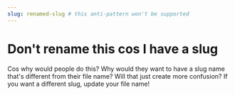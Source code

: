 ```yaml
---
slug: renamed-slug # this anti-pattern won't be supported
---
```


# Don't rename this cos I have a slug
Cos why would people do this? Why would they want to have a slug name that's different from their file name? Will that just create more confusion? If you want a different slug, update your file name!
